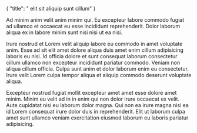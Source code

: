 {
  "title": " elit sit aliquip sunt cillum"
}

Ad minim anim velit anim minim qui. Eu excepteur labore commodo fugiat ad ullamco et occaecat eu esse incididunt reprehenderit. Dolor laborum aliqua ex in labore minim sunt nisi nisi ut ea nisi.

Irure nostrud et Lorem velit aliquip labore eu commodo in amet voluptate anim. Esse ad sit elit amet dolore aliqua duis amet enim cillum adipisicing laboris eu nisi. Id officia dolore et sunt consequat laborum consectetur cillum ullamco non excepteur incididunt pariatur commodo. Veniam non aliqua cillum officia. Culpa sunt anim et dolor laborum enim eu consectetur. Irure velit Lorem culpa tempor aliqua et aliquip commodo deserunt voluptate aliqua.

Excepteur nostrud fugiat mollit excepteur amet amet esse dolore amet minim. Minim eu velit ad in in enim qui non dolor irure occaecat ex velit. Aute cupidatat nisi eu laborum dolor magna. Qui non ea irure magna nisi ea id Lorem consequat irure dolor duis in reprehenderit. Elit ut laborum culpa amet sunt ullamco veniam exercitation eiusmod laborum eu laboris pariatur adipisicing.